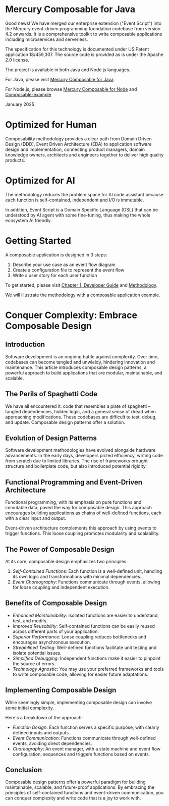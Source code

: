 # Mercury Composable for Java

Good news! We have merged our enterprise extension ("Event Script") into the Mercury event-driven
programming foundation codebase from version 4.2 onwards. It is a comprehensive toolkit to write
composable applications including microservices and serverless.

The specification for this technology is documented under US Patent application 18/459,307. 
The source code is provided as is under the Apache 2.0 license.

The project is available in both Java and Node.js languages.

For Java, please visit [Mercury Composable for Java](https://github.com/Accenture/mercury-composable)

For Node.js, please browse [Mercury Composable for Node](https://github.com/Accenture/mercury-nodejs)
and [Composable-example](https://github.com/Accenture/mercury-composable-examples)

January 2025

# Optimized for Human

Composability methodology provides a clear path from Domain Driven Design (DDD), Event Driven Architecture (EDA)
to application software design and implementation, connecting product managers, domain knowledge owners,
architects and engineers together to deliver high quality products.

# Optimized for AI

The methodology reduces the problem space for AI code assistant because each function is self-contained,
independent and I/O is immutable.

In addition, Event Script is a Domain Specific Language (DSL) that can be understood by AI agent with some
fine-tuning, thus making the whole ecosystem AI friendly.

# Getting Started

A composable application is designed in 3 steps:

1. Describe your use case as an event flow diagram
2. Create a configuration file to represent the event flow
3. Write a user story for each user function

To get started, please visit [Chapter 1, Developer Guide](https://accenture.github.io/mercury-composable/guides/CHAPTER-1/)
and [Methodology](https://accenture.github.io/mercury-composable/guides/METHODOLOGY/).

We will illustrate the methodology with a composable application example.

# Conquer Complexity: Embrace Composable Design

## Introduction

Software development is an ongoing battle against complexity. Over time, codebases can become tangled and unwieldy,
hindering innovation and maintenance. This article introduces composable design patterns, a powerful approach to
build applications that are modular, maintainable, and scalable.

## The Perils of Spaghetti Code

We have all encountered it: code that resembles a plate of spaghetti – tangled dependencies, hidden logic,
and a general sense of dread when approaching modifications. These codebases are difficult to test, debug, 
and update. Composable design patterns offer a solution.

## Evolution of Design Patterns

Software development methodologies have evolved alongside hardware advancements. In the early days, developers 
prized efficiency, writing code from scratch due to limited libraries. The rise of frameworks brought structure
and boilerplate code, but also introduced potential rigidity.

## Functional Programming and Event-Driven Architecture

Functional programming, with its emphasis on pure functions and immutable data, paved the way for composable design.
This approach encourages building applications as chains of well-defined functions, each with a clear input and output.

Event-driven architecture complements this approach by using events to trigger functions. This loose coupling
promotes modularity and scalability.

## The Power of Composable Design

At its core, composable design emphasizes two principles:

1.	*Self-Contained Functions*: Each function is a well-defined unit, handling its own logic and transformations
    with minimal dependencies.
2.	*Event Choreography*: Functions communicate through events, allowing for loose coupling and independent
    execution.

## Benefits of Composable Design

- *Enhanced Maintainability*: Isolated functions are easier to understand, test, and modify.
- *Improved Reusability*: Self-contained functions can be easily reused across different parts of your application.
- *Superior Performance*: Loose coupling reduces bottlenecks and encourages asynchronous execution.
- *Streamlined Testing*: Well-defined functions facilitate unit testing and isolate potential issues.
- *Simplified Debugging*: Independent functions make it easier to pinpoint the source of errors.
- *Technology Agnostic*: You may use your preferred frameworks and tools to write composable code, 
  allowing for easier future adaptations.

## Implementing Composable Design

While seemingly simple, implementing composable design can involve some initial complexity.

Here's a breakdown of the approach:

- *Function Design*: Each function serves a specific purpose, with clearly defined inputs and outputs.
- *Event Communication*: Functions communicate through well-defined events, avoiding direct dependencies.
- *Choreography*: An event manager, with a state machine and event flow configuration, sequences and triggers functions
  based on events.

## Conclusion

Composable design patterns offer a powerful paradigm for building maintainable, scalable, and future-proof applications.
By embracing the principles of self-contained functions and event-driven communication, you can conquer complexity and
write code that is a joy to work with.
